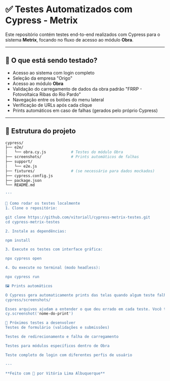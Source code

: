 # ✅ Testes Automatizados com Cypress - Metrix

Este repositório contém testes end-to-end realizados com Cypress para o sistema **Metrix**, focando no fluxo de acesso ao módulo **Obra**.

---

## 🧪 O que está sendo testado?

- Acesso ao sistema com login completo
- Seleção da empresa "Origo"
- Acesso ao módulo **Obra**
- Validação do carregamento de dados da obra padrão "FRRP - Fotovoltaica Ribas do Rio Pardo"
- Navegação entre os botões do menu lateral
- Verificação de URLs após cada clique
- Prints automáticos em caso de falhas (gerados pelo próprio Cypress)

---

## 📁 Estrutura do projeto

```bash
cypress/
├── e2e/
│   └── obra.cy.js           # Testes do módulo Obra
├── screenshots/             # Prints automáticos de falhas
├── support/
│   └── e2e.js
├── fixtures/                # (se necessário para dados mockados)
├── cypress.config.js
├── package.json
└── README.md

'''

🚀 Como rodar os testes localmente
1. Clone o repositório:

git clone https://github.com/vitoriall/cypress-metrix-testes.git
cd cypress-metrix-testes

2. Instale as dependências:

npm install

3. Execute os testes com interface gráfica:

npx cypress open

4. Ou execute no terminal (modo headless):

npx cypress run

🖼️ Prints automáticos

O Cypress gera automaticamente prints das telas quando algum teste falha, e os salva na pasta:
cypress/screenshots/

Esses arquivos ajudam a entender o que deu errado em cada teste. Você também pode gerar prints manuais com:
cy.screenshot('nome-do-print')

📌 Próximos testes a desenvolver
Testes de formulário (validações e submissões)

Testes de redirecionamento e falha de carregamento

Testes para módulos específicos dentro de Obra

Teste completo de login com diferentes perfis de usuário

---

**Feito com 💚 por Vitória Lima Albuquerque**
